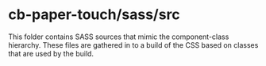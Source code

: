 # cb-paper-touch/sass/src

This folder contains SASS sources that mimic the component-class hierarchy. These files
are gathered in to a build of the CSS based on classes that are used by the build.
